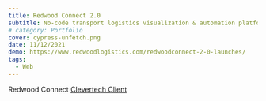 ```yaml
---
title: Redwood Connect 2.0
subtitle: No-code transport logistics visualization & automation platform
# category: Portfolio
cover: cypress-unfetch.png
date: 11/12/2021
demo: https://www.redwoodlogistics.com/redwoodconnect-2-0-launches/
tags:
  - Web
---
```


Redwood Connect [Clevertech Client](https://vimeo.com/415974317)

